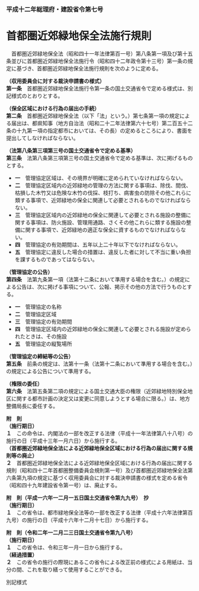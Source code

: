 ### 平成十二年総理府・建設省令第七号  
# 首都圏近郊緑地保全法施行規則  
　首都圏近郊緑地保全法（昭和四十一年法律第百一号）第八条第一項及び第十五条並びに首都圏近郊緑地保全法施行令（昭和四十二年政令第十三号）第一条の規定に基づき、首都圏近郊緑地保全法施行規則を次のように定める。  
  
**（収用委員会に対する裁決申請書の様式）**  
**第一条**　首都圏近郊緑地保全法施行令第一条の国土交通省令で定める様式は、別記様式のとおりとする。  
  
**（保全区域における行為の届出の手続）**  
**第二条**　首都圏近郊緑地保全法（以下「法」という。）第七条第一項の規定による届出は、都県知事（地方自治法（昭和二十二年法律第六十七号）第二百五十二条の十九第一項の指定都市においては、その長）の定めるところにより、書面を提出してしなければならない。  
  
**（法第八条第三項第三号の国土交通省令で定める基準）**  
**第三条**　法第八条第三項第三号の国土交通省令で定める基準は、次に掲げるものとする。  
* **一**　管理協定区域は、その境界が明確に定められていなければならない。  
* **二**　管理協定区域内の近郊緑地の管理の方法に関する事項は、除伐、間伐、枯損した木竹又は危険な木竹の伐採、枝打ち、病害虫の防除その他これらに類する事項で、近郊緑地の保全に関連して必要とされるものでなければならない。  
* **三**　管理協定区域内の近郊緑地の保全に関連して必要とされる施設の整備に関する事項は、防火施設、管理用通路、さくその他これらに類する施設の整備に関する事項で、近郊緑地の適正な保全に資するものでなければならない。  
* **四**　管理協定の有効期間は、五年以上二十年以下でなければならない。  
* **五**　管理協定に違反した場合の措置は、違反した者に対して不当に重い負担を課するものであってはならない。  
  
**（管理協定の公告）**  
**第四条**　法第九条第一項（法第十二条において準用する場合を含む。）の規定による公告は、次に掲げる事項について、公報、掲示その他の方法で行うものとする。  
* **一**　管理協定の名称  
* **二**　管理協定区域  
* **三**　管理協定の有効期間  
* **四**　管理協定区域内の近郊緑地の保全に関連して必要とされる施設が定められたときは、その施設  
* **五**　管理協定の縦覧場所  
  
**（管理協定の締結等の公告）**  
**第五条**　前条の規定は、法第十一条（法第十二条において準用する場合を含む。）の規定による公告について準用する。  
  
**（権限の委任）**  
**第六条**　法第五条第二項の規定による国土交通大臣の権限（近郊緑地特別保全地区に関する都市計画の決定又は変更に同意しようとする場合に限る。）は、地方整備局長に委任する。  
  
**附　則**  
**（施行期日）**  
**１**　この命令は、内閣法の一部を改正する法律（平成十一年法律第八十八号）の施行の日（平成十三年一月六日）から施行する。  
**（首都圏近郊緑地保全法による近郊緑地保全区域における行為の届出に関する規則等の廃止）**  
**２**　首都圏近郊緑地保全法による近郊緑地保全区域における行為の届出に関する規則（昭和四十二年首都圏整備委員会規則第一号）及び首都圏近郊緑地保全法第六条第九項の規定に基づく収用委員会に対する裁決申請書の様式を定める省令（昭和四十九年建設省令第一号）は、廃止する。  
  
**附　則（平成一六年一二月一五日国土交通省令第九九号）　抄**  
**（施行期日）**  
**１**　この省令は、都市緑地保全法等の一部を改正する法律（平成十六年法律第百九号）の施行の日（平成十六年十二月十七日）から施行する。  
  
**附　則（令和二年一二月二三日国土交通省令第九八号）**  
**（施行期日）**  
**１**　この省令は、令和三年一月一日から施行する。  
**（経過措置）**  
**２**　この省令の施行の際現にあるこの省令による改正前の様式による用紙は、当分の間、これを取り繕って使用することができる。  
  
別記様式
          
        